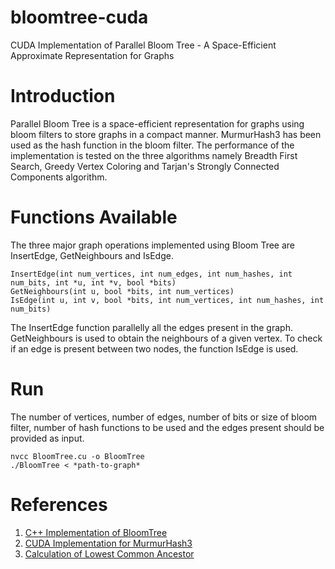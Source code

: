 # bloomtree-cuda
CUDA Implementation of Parallel Bloom Tree - A Space-Efficient Approximate Representation for Graphs 

# Introduction
Parallel Bloom Tree is a space-efficient representation for graphs using bloom filters to store graphs in a compact
manner. MurmurHash3 has been used as the hash function in the bloom filter. The performance of the implementation is tested on the three algorithms
namely Breadth First Search, Greedy Vertex Coloring and Tarjan's Strongly Connected Components algorithm.

# Functions Available
The three major graph operations implemented using Bloom Tree are InsertEdge, GetNeighbours and IsEdge. 
```
InsertEdge(int num_vertices, int num_edges, int num_hashes, int num_bits, int *u, int *v, bool *bits)
GetNeighbours(int u, bool *bits, int num_vertices)
IsEdge(int u, int v, bool *bits, int num_vertices, int num_hashes, int num_bits)
```
The InsertEdge function parallelly all the edges present in the graph. GetNeighbours is used to obtain the neighbours of a given vertex. To check if an edge is present between two nodes, the function IsEdge is used.

# Run

The number of vertices, number of edges, number of bits or size of bloom filter, number of hash functions to be used and the edges present should be provided as input.

```
nvcc BloomTree.cu -o BloomTree
./BloomTree < *path-to-graph*
```

# References
1. [C++ Implementation of BloomTree](https://github.com/Kavitha-G/bloomtree) <br>
2. [CUDA Implementation for MurmurHash3](https://github.com/armon/cuda-hll) <br>
3. [Calculation of Lowest Common Ancestor](https://www.researchgate.net/publication/295186423_Properties_of_the_Lowest_Common_Ancestor_in_a_Complete_Binary_Tree)
